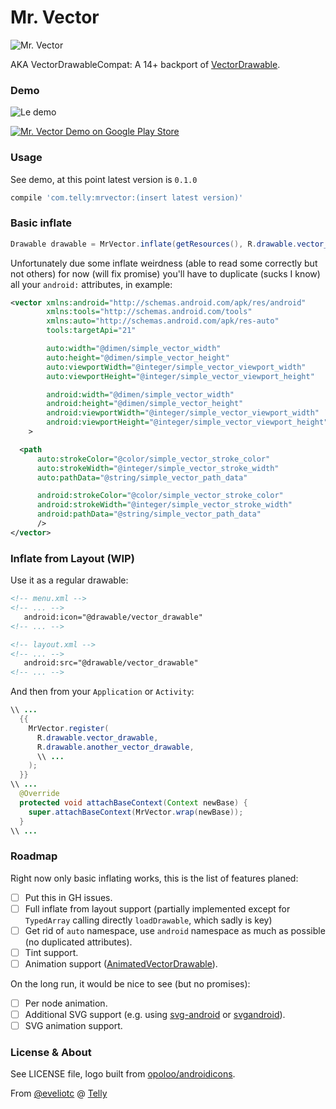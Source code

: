 Mr. Vector
==========
![Mr. Vector](http://i.imgur.com/ucFr5T7.png)

AKA VectorDrawableCompat: A 14+ backport of [VectorDrawable](https://developer.android.com/reference/android/graphics/drawable/VectorDrawable.html).

### Demo

![Le demo](http://i.imgur.com/nG4uQiN.gif)

[![Mr. Vector Demo on Google Play Store](http://developer.android.com/images/brand/en_generic_rgb_wo_60.png)](https://play.google.com/store/apps/details?id=com.telly.mrvector.demo)

### Usage

See demo, at this point latest version is `0.1.0`

```groovy
compile 'com.telly:mrvector:(insert latest version)'
```

### Basic inflate
```java
Drawable drawable = MrVector.inflate(getResources(), R.drawable.vector_android);
```

Unfortunately due some inflate weirdness (able to read some correctly but not others) for now (will fix promise) you'll have to duplicate (sucks I know) all your `android:` attributes, in example:


```xml
<vector xmlns:android="http://schemas.android.com/apk/res/android"
        xmlns:tools="http://schemas.android.com/tools"
        xmlns:auto="http://schemas.android.com/apk/res-auto"
        tools:targetApi="21"

        auto:width="@dimen/simple_vector_width"
        auto:height="@dimen/simple_vector_height"
        auto:viewportWidth="@integer/simple_vector_viewport_width"
        auto:viewportHeight="@integer/simple_vector_viewport_height"

        android:width="@dimen/simple_vector_width"
        android:height="@dimen/simple_vector_height"
        android:viewportWidth="@integer/simple_vector_viewport_width"
        android:viewportHeight="@integer/simple_vector_viewport_height"
    >

  <path
      auto:strokeColor="@color/simple_vector_stroke_color"
      auto:strokeWidth="@integer/simple_vector_stroke_width"
      auto:pathData="@string/simple_vector_path_data"

      android:strokeColor="@color/simple_vector_stroke_color"
      android:strokeWidth="@integer/simple_vector_stroke_width"
      android:pathData="@string/simple_vector_path_data"
      />
</vector>
```

### Inflate from Layout (WIP)

Use it as a regular drawable:

```xml
<!-- menu.xml -->
<!-- ... -->
   android:icon="@drawable/vector_drawable"
<!-- ... -->
```

```xml
<!-- layout.xml -->
<!-- ... -->
   android:src="@drawable/vector_drawable"
<!-- ... -->
```

And then from your `Application` or `Activity`:

```java
\\ ...
  {{
    MrVector.register(
      R.drawable.vector_drawable,
      R.drawable.another_vector_drawable,
      \\ ...
    );
  }}
\\ ...
  @Override
  protected void attachBaseContext(Context newBase) {
    super.attachBaseContext(MrVector.wrap(newBase));
  }
\\ ...
```

### Roadmap
Right now only basic inflating works, this is the list of features planed:

- [ ] Put this in GH issues.
- [ ] Full inflate from layout support (partially implemented except for `TypedArray` calling directly `loadDrawable`, which sadly is key)
- [ ] Get rid of `auto` namespace, use `android` namespace as much as possible (no duplicated attributes).
- [ ] Tint support.
- [ ] Animation support ([AnimatedVectorDrawable](https://developer.android.com/reference/android/graphics/drawable/AnimatedVectorDrawable.html)).

On the long run, it would be nice to see (but no promises):

- [ ] Per node animation.
- [ ] Additional SVG support (e.g. using [svg-android](https://code.google.com/p/svg-android/) or [svgandroid](https://code.google.com/p/androidsvg/)).
- [ ] SVG animation support.

### License & About

See LICENSE file, logo built from [opoloo/androidicons](https://github.com/opoloo/androidicons).

From [@eveliotc](https://plus.google.com/u/0/+EvelioTarazonaC%C3%A1ceres/posts) @ [Telly](https://telly.com/)